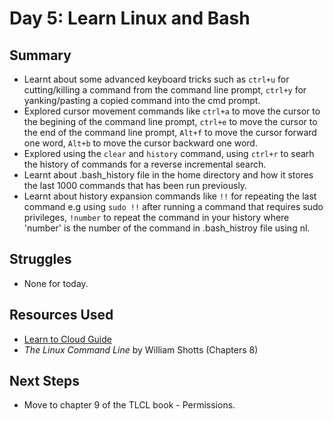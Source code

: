 # Day 5: Learn Linux and Bash

## Summary
- Learnt about some advanced keyboard tricks such as `ctrl+u` for cutting/killing a command from the command line prompt, `ctrl+y` for yanking/pasting a copied command into the cmd prompt.
- Explored cursor movement commands like `ctrl+a` to move the cursor to the begining of the command line prompt, `ctrl+e` to move the cursor to the end of the command line prompt, `Alt+f` to move the cursor forward one word, `Alt+b` to move the cursor backward one word.  
- Explored using the `clear`  and `history` command, using `ctrl+r` to searh the history of commands for a reverse incremental search.
- Learnt about .bash_history file in the home directory and how it stores the last 1000 commands that has been run previously.
- Learnt about history expansion commands like `!!` for repeating the last command e.g using `sudo !!` after running a command that requires sudo privileges, `!number` to repeat the command in your history where 'number' is the number of the command in .bash_histroy file using nl. 

## Struggles
- None for today.

## Resources Used
- [Learn to Cloud Guide](https://learntocloud.guide/)
- *The Linux Command Line* by William Shotts (Chapters 8)

## Next Steps
- Move to chapter 9 of the TLCL book -  Permissions. 

